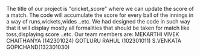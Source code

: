 The title of our project is "cricket_score" where we can update the score of a match.
The code will accumulate the score for every ball of the innings in a way of runs,wickets,wides ..etc.
We had designed the code in such way that it will display mostly all formalities  that should be taken for match like toss,displaying score ..etc.
Our team members are: MEKARTHI VIVEK CHAITHANYA (142301024) 
                      GOTLURU RAHUL (102301011)
                      S.VENKATA GOPICHAND(132301030) 
